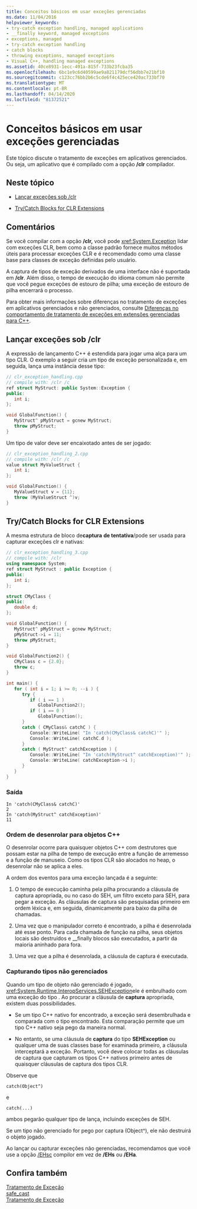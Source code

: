 ```yaml
---
title: Conceitos básicos em usar exceções gerenciadas
ms.date: 11/04/2016
helpviewer_keywords:
- try-catch exception handling, managed applications
- __finally keyword, managed exceptions
- exceptions, managed
- try-catch exception handling
- catch blocks
- throwing exceptions, managed exceptions
- Visual C++, handling managed exceptions
ms.assetid: 40ce8931-1ecc-491a-815f-733b23fcba35
ms.openlocfilehash: 6bc1e9c6d40599ae9a821179dcf56dbb7e21bf10
ms.sourcegitcommit: c123cc76bb2b6c5cde6f4c425ece420ac733bf70
ms.translationtype: MT
ms.contentlocale: pt-BR
ms.lasthandoff: 04/14/2020
ms.locfileid: "81372521"
---
```

# <a name="basic-concepts-in-using-managed-exceptions"></a>Conceitos básicos em usar exceções gerenciadas

Este tópico discute o tratamento de exceções em aplicativos gerenciados. Ou seja, um aplicativo que é compilado com a opção **/clr** compilador.

## <a name="in-this-topic"></a>Neste tópico

- [Lançar exceções sob /clr](#vcconbasicconceptsinusingmanagedexceptionsanchor1)

- [Try/Catch Blocks for CLR Extensions](#vcconbasicconceptsinusingmanagedexceptionsanchor2)

## <a name="remarks"></a>Comentários

Se você compilar com a opção **/clr,** você pode <xref:System.Exception> lidar com exceções CLR, bem como a classe padrão fornece muitos métodos úteis para processar exceções CLR e é recomendado como uma classe base para classes de exceção definidas pelo usuário.

A captura de tipos de exceção derivados de uma interface não é suportada em **/clr**. Além disso, o tempo de execução do idioma comum não permite que você pegue exceções de estouro de pilha; uma exceção de estouro de pilha encerrará o processo.

Para obter mais informações sobre diferenças no tratamento de exceções em aplicativos gerenciados e não gerenciados, consulte [Diferenças no comportamento de tratamento de exceções em extensões gerenciadas para C++](../dotnet/differences-in-exception-handling-behavior-under-clr.md).

## <a name="throwing-exceptions-under-clr"></a><a name="vcconbasicconceptsinusingmanagedexceptionsanchor1"></a>Lançar exceções sob /clr

A expressão de lançamento C++ é estendida para jogar uma alça para um tipo CLR. O exemplo a seguir cria um tipo de exceção personalizada e, em seguida, lança uma instância desse tipo:

```cpp
// clr_exception_handling.cpp
// compile with: /clr /c
ref struct MyStruct: public System::Exception {
public:
   int i;
};

void GlobalFunction() {
   MyStruct^ pMyStruct = gcnew MyStruct;
   throw pMyStruct;
}
```

Um tipo de valor deve ser encaixotado antes de ser jogado:

```cpp
// clr_exception_handling_2.cpp
// compile with: /clr /c
value struct MyValueStruct {
   int i;
};

void GlobalFunction() {
   MyValueStruct v = {11};
   throw (MyValueStruct ^)v;
}
```

## <a name="trycatch-blocks-for-clr-extensions"></a><a name="vcconbasicconceptsinusingmanagedexceptionsanchor2"></a>Try/Catch Blocks for CLR Extensions

A mesma estrutura de bloco de**captura** **de tentativa**/pode ser usada para capturar exceções clr e nativas:

```cpp
// clr_exception_handling_3.cpp
// compile with: /clr
using namespace System;
ref struct MyStruct : public Exception {
public:
   int i;
};

struct CMyClass {
public:
   double d;
};

void GlobalFunction() {
   MyStruct^ pMyStruct = gcnew MyStruct;
   pMyStruct->i = 11;
   throw pMyStruct;
}

void GlobalFunction2() {
   CMyClass c = {2.0};
   throw c;
}

int main() {
   for ( int i = 1; i >= 0; --i ) {
      try {
         if ( i == 1 )
            GlobalFunction2();
         if ( i == 0 )
            GlobalFunction();
      }
      catch ( CMyClass& catchC ) {
         Console::WriteLine( "In 'catch(CMyClass& catchC)'" );
         Console::WriteLine( catchC.d );
      }
      catch ( MyStruct^ catchException ) {
         Console::WriteLine( "In 'catch(MyStruct^ catchException)'" );
         Console::WriteLine( catchException->i );
      }
   }
}
```

### <a name="output"></a>Saída

```
In 'catch(CMyClass& catchC)'
2
In 'catch(MyStruct^ catchException)'
11
```

### <a name="order-of-unwinding-for-c-objects"></a>Ordem de desenrolar para objetos C++

O desenrolar ocorre para quaisquer objetos C++ com destrutores que possam estar na pilha de tempo de execução entre a função de arremesso e a função de manuseio. Como os tipos CLR são alocados no heap, o desenrolar não se aplica a eles.

A ordem dos eventos para uma exceção lançada é a seguinte:

1. O tempo de execução caminha pela pilha procurando a cláusula de captura apropriada, ou no caso do SEH, um filtro exceto para SEH, para pegar a exceção. As cláusulas de captura são pesquisadas primeiro em ordem léxica e, em seguida, dinamicamente para baixo da pilha de chamadas.

1. Uma vez que o manipulador correto é encontrado, a pilha é desenrolada até esse ponto. Para cada chamada de função na pilha, seus objetos locais são destruídos e __finally blocos são executados, a partir da maioria aninhado para fora.

1. Uma vez que a pilha é desenrolada, a cláusula de captura é executada.

### <a name="catching-unmanaged-types"></a>Capturando tipos não gerenciados

Quando um tipo de objeto não gerenciado é jogado, <xref:System.Runtime.InteropServices.SEHException>ele é embrulhado com uma exceção do tipo . Ao procurar a cláusula de **captura** apropriada, existem duas possibilidades.

- Se um tipo C++ nativo for encontrado, a exceção será desembrulhada e comparada com o tipo encontrado. Esta comparação permite que um tipo C++ nativo seja pego da maneira normal.

- No entanto, se uma cláusula de **captura** do tipo **SEHException** ou qualquer uma de suas classes base for examinada primeiro, a cláusula interceptará a exceção. Portanto, você deve colocar todas as cláusulas de captura que capturam os tipos C++ nativos primeiro antes de quaisquer cláusulas de captura dos tipos CLR.

Observe que

```
catch(Object^)
```

e

```
catch(...)
```

ambos pegarão qualquer tipo de lança, incluindo exceções de SEH.

Se um tipo não gerenciado for pego por captura (Object^), ele não destruirá o objeto jogado.

Ao lançar ou capturar exceções não gerenciadas, recomendamos que você use a opção [/EHsc](../build/reference/eh-exception-handling-model.md) compilor em vez de **/EHs** ou **/EHa**.

## <a name="see-also"></a>Confira também

[Tratamento de Exceção](../extensions/exception-handling-cpp-component-extensions.md)<br/>
[safe_cast](../extensions/safe-cast-cpp-component-extensions.md)<br/>
[Tratamento de Exceção](../cpp/exception-handling-in-visual-cpp.md)
